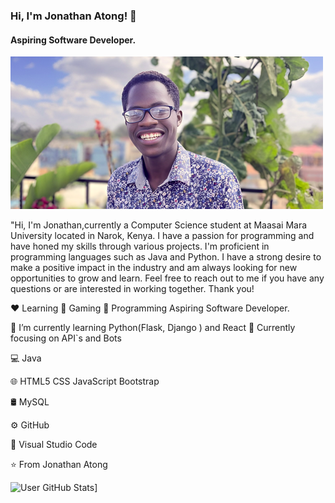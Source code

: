 
### Hi, I'm Jonathan Atong! 👋
####  Aspiring Software Developer.
![ Aspiring Software Developer.](https://github.com/atongjonathan/atongjonathan/blob/main/Screenshot%202023-02-13%20141754.png)

"Hi, I'm Jonathan,currently a Computer Science student at Maasai Mara University located in Narok, Kenya. I have a passion for programming and have honed my skills through various projects. I'm proficient in programming languages such as Java and Python. I have a strong desire to make a positive impact in the industry and am always looking for new opportunities to grow and learn. Feel free to reach out to me if you have any questions or are interested in working together. Thank you!

❤️ Learning	💛 Gaming	💙 Programming
Aspiring Software Developer.

🔭 I’m currently learning Python(Flask, Django ) and React
🌱 Currently focusing on API`s and Bots

💻  Java

🌐   HTML5 CSS JavaScript Bootstrap

🛢   MySQL

⚙️   GitHub

🔧   Visual Studio Code

⭐️ From Jonathan Atong

![User GitHub Stats](https://github-readme-stats.vercel.app/api?username=atongjonathan)]

